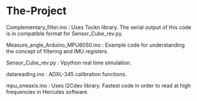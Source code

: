 # The-Project
Complementary_filter.ino          : Uses Tockn library. The serial output of this code is in compatible format for Sensor_Cube_rev.py. 

Measure_angle_Arduino_MPU6050.ino : Example code for understanding the concept of filtering and IMU registers.

Sensor_Cube_rev.py                : Vpython real time simulation.

datareading.ino                   : ADXL-345 calibration functions.

mpu_oneaxis.ino                   : Uses I2Cdev library. Fastest code in order to read at high frequencies in Hercules software. 
